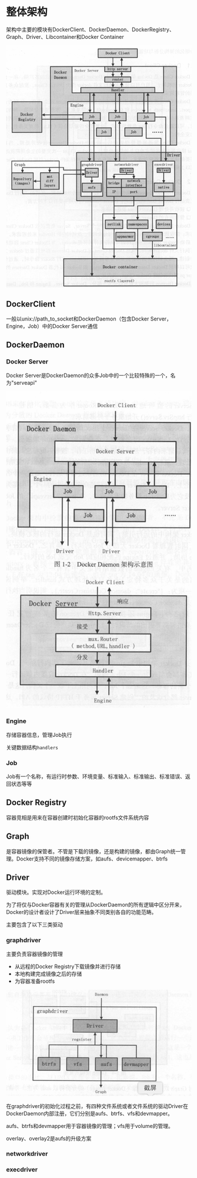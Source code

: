 # 整体架构

架构中主要的模块有DockerClient、DockerDaemon、DockerRegistry、Graph、Driver、Libcontainer和Docker Container

![](./docker整体架构.png)

## DockerClient

一般以unix://path_to_socket和DockerDaemon（包含Docker Server， Engine，Job）中的Docker Server通信

## DockerDaemon

### Docker Server

Docker Server是DockerDaemon的众多Job中的一个比较特殊的一个，名为"serveapi"

![](./docker-server架构示意图.png)

### Engine

存储容器信息，管理Job执行

关键数据结构`handlers`

### Job

Job有一个名称，有运行时参数、环境变量、标准输入、标准输出、标准错误、返回状态等等

## Docker Registry

容器竞相是用来在容器创建时初始化容器的rootfs文件系统内容

## Graph

是容器镜像的保管者。不管是下载的镜像，还是构建的镜像，都由Graph统一管理。Docker支持不同的镜像存储方案，如aufs、devicemapper、btrfs

## Driver

驱动模块。实现对Docker运行环境的定制。

为了将仅与Docker容器有关的管理从DockerDaemon的所有逻辑中区分开来，Docker的设计者设计了Driver层来抽象不同类别各自的功能范畴。

主要包含了以下三类驱动

### graphdriver

主要负责容器镜像的管理

- 从远程的Docker Registry下载镜像并进行存储
- 本地构建完成镜像之后的存储
- 为容器准备rootfs

![](./graphdriver结构示意图.png)

在graphdriver的初始化过程之前，有四种文件系统或者文件系统的驱动Driver在DockerDaemon内部注册，它们分别是aufs、btrfs、vfs和devmapper。

aufs、btrfs和devmapper用于容器镜像的管理；vfs用于volume的管理。

overlay、overlay2是aufs的升级方案



### networkdriver

### execdriver

